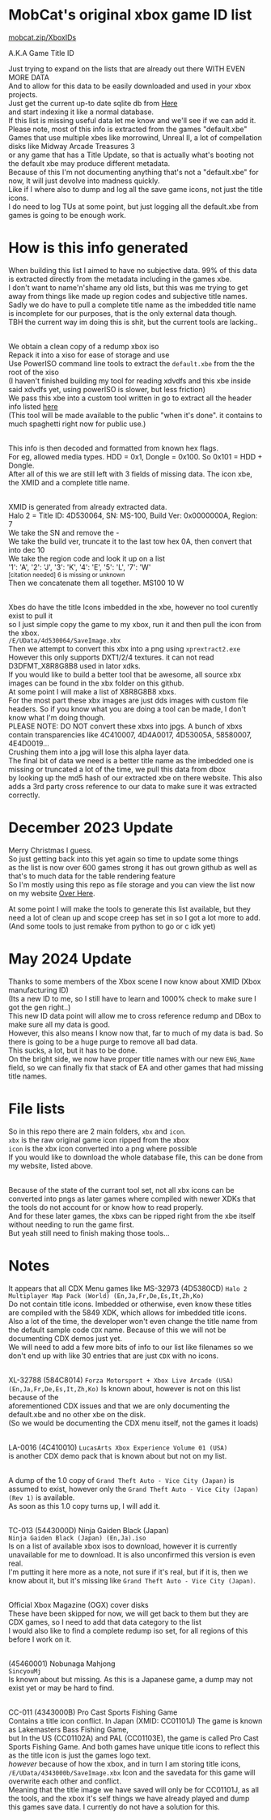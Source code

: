 # MobCat's original xbox game ID list
[mobcat.zip/XboxIDs](https://www.mobcat.zip/XboxIDs/)

A.K.A Game Title ID

Just trying to expand on the lists that are already out there WITH EVEN MORE DATA<br>
And to allow for this data to be easily downloaded and used in your xbox projects.<br>
Just get the current up-to date sqlite db from [Here](https://mobcat.zip/XboxIDs/titleIDs.db)<br>
and start indexing it like a normal database.<br>
If this list is missing useful data let me know and we'll see if we can add it.  
Please note, most of this info is extracted from the games "default.xbe"  
Games that use multiple xbes like morrowind, Unreal II, a lot of compellation disks like Midway Arcade Treasures 3  
or any game that has a Title Update, so that is actually what's booting not the default xbe may produce different metadata.  
Because of this I'm not documenting anything that's not a "default.xbe" for now, It will just devolve into madness quickly.  
Like if I where also to dump and log all the save game icons, not just the title icons.  
I do need to log TUs at some point, but just logging all the default.xbe from games is going to be enough work.

# How is this info generated
When building this list I aimed to have no subjective data. 99% of this data is extracted directly from the metadata including in the games xbe.<br>
I don't want to name'n'shame any old lists, but this was me trying to get away from things like made up region codes and subjective title names.<br>
Sadly we do have to pull a complete title name as the imbedded title name is incomplete for our purposes, that is the only external data though.<br>
TBH the current way im doing this is shit, but the current tools are lacking..<br><br>

We obtain a clean copy of a redump xbox iso<br>
Repack it into a xiso for ease of storage and use<br>
Use PowerISO command line tools to extract the `default.xbe` from the the root of the xiso<br>
(I haven't finished building my tool for reading xdvdfs and this xbe inside said xdvdfs yet, using powerISO is slower, but less friction)<br>
We pass this xbe into a custom tool written in go to extract all the header info listed [here](https://xboxdevwiki.net/Xbe)<br>
(This tool will be made available to the public "when it's done". it contains to much spaghetti right now for public use.)<br><br>

This info is then decoded and formatted from known hex flags.<br>
For eg, allowed media types. HDD = 0x1, Dongle = 0x100. So 0x101 = HDD + Dongle.<br>
After all of this we are still left with 3 fields of missing data. The icon xbe, the XMID and a complete title name.<br><br>

XMID is generated from already extracted data.<br>
Halo 2 = Title ID: 4D530064, SN: MS-100, Build Ver: 0x0000000A, Region: 7<br>
We take the SN and remove the -<br>
We take the build ver, truncate it to the last tow hex 0A, then convert that into dec 10<br>
We take the region code and look it up on a list<br>
'1': 'A', '2': 'J', '3': 'K', '4': 'E', '5': 'L', '7': 'W'<br>
<sup>\[citation needed] 6 is missing or unknown</sup><br>
Then we concatenate them all together. MS100 10 W<br><br>

Xbes do have the title Icons imbedded in the xbe, however no tool curently exist to pull it<br>
so I just simple copy the game to my xbox, run it and then pull the icon from the xbox.<br>
`/E/UData/4d530064/SaveImage.xbx`<br>
Then we attempt to convert this xbx into a png using `xprextract2.exe`<br>
However this only supports DXT1/2/4 textures. it can not read D3DFMT_X8R8G8B8 used in lator xdks.<br>
If you would like to build a better tool that be awesome, all source xbx images can be found in the xbx folder on this github.<br>
At some point I will make a list of X8R8G8B8 xbxs.<br>
For the most part these xbx images are just dds images with custom file headers. So if you know what you are doing a tool can be made, I don't know what I'm doing though.<br>
PLEASE NOTE: DO NOT convert these xbxs into jpgs. A bunch of xbxs contain transparencies like 4C410007, 4D4A0017, 4D53005A, 58580007, 4E4D0019...<br>
Crushing them into a jpg will lose this alpha layer data.<br>
The final bit of data we need is a better title name as the imbedded one is missing or truncated a lot of the time, we pull this data from dbox<br>
by looking up the md5 hash of our extracted xbe on there website. This also adds a 3rd party cross reference to our data to make sure it was extracted correctly.<br>

# December 2023 Update
Merry Christmas I guess.<br>
So just getting back into this yet again so time to update some things<br>
as the list is now over 600 games strong it has out grown github as well as that's to much data for the table rendering feature<br>
So I'm mostly using this repo as file storage and you can view the list now on my website [Over Here](https://www.mobcat.zip/XboxIDs/).<br>

At some point I will make the tools to generate this list available, but they need a lot of clean up and scope creep has set in so I got a lot more to add.<br>
(And some tools to just remake from python to go or c idk yet)<br>

# May 2024 Update
Thanks to some members of the Xbox scene I now know about XMID (Xbox manufacturing ID)<br>
(Its a new ID to me, so I still have to learn and 1000% check to make sure I got the gen right..)<br>
This new ID data point will allow me to cross reference redump and DBox to make sure all my data is good.<br>
However, this also means I know now that, far to much of my data is bad. So there is going to be a huge purge to remove all bad data.<br>
This sucks, a lot, but it has to be done.<br>
On the bright side, we now have proper title names with our new `ENG_Name` field, so we can finally fix that stack of EA and other games that had missing title names.<br>

# File lists
So in this repo there are 2 main folders, `xbx` and `icon`.<br>
`xbx` is the raw original game icon ripped from the xbox<br>
`icon` is the xbx icon converted into a png where possible<br>
If you would like to download the whole database file, this can be done from my website, listed above.<br><br>

Because of the state of the currant tool set, not all xbx icons can be converted into pngs as later games where compiled with newer XDKs
that the tools do not account for or know how to read properly.<br>
And for these later games, the xbxs can be ripped right from the xbe itself without needing to run the game first.<br>
But yeah still need to finish making those tools...

# Notes
It appears that all CDX Menu games like MS-32973 (4D5380CD) `Halo 2 Multiplayer Map Pack (World) (En,Ja,Fr,De,Es,It,Zh,Ko)` <br>
Do not contain title icons. Imbedded or otherwise, even know these titles are compiled with the 5849 XDK, which allows for imbedded title icons.<br>
Also a lot of the time, the developer won't even change the title name from the default sample code `CDX` name. Because of this we will not be documenting CDX demos just yet.<br>
We will need to add a few more bits of info to our list like filenames so we don't end up with like 30 entries that are just `CDX` with no icons.<br><br>

XL-32788 (584C8014) `Forza Motorsport + Xbox Live Arcade (USA) (En,Ja,Fr,De,Es,It,Zh,Ko)` Is known about, however is not on this list because of the<br>
aforementioned CDX issues and that we are only documenting the default.xbe and no other xbe on the disk.<br>
(So we would be documenting the CDX menu itself, not the games it loads)<br><br>

LA-0016 (4C410010) `LucasArts Xbox Experience Volume 01 (USA)`<br>
is another CDX demo pack that is known about but not on my list.<br><br>

A dump of the 1.0 copy of `Grand Theft Auto - Vice City (Japan)` is assumed to exist, however only the `Grand Theft Auto - Vice City (Japan) (Rev 1)` is available.<br>
As soon as this 1.0 copy turns up, I will add it.<br><br>

TC-013 (5443000D) Ninja Gaiden Black (Japan) <br>
`Ninja Gaiden Black (Japan) (En,Ja).iso`<br>
Is on a list of available xbox isos to download, however it is currently unavailable for me to download. It is also unconfirmed this version is even real.<br>
I'm putting it here more as a note, not sure if it's real, but if it is, then we know about it, but it's missing like `Grand Theft Auto - Vice City (Japan)`.<br><br>

Official Xbox Magazine (OGX) cover disks<br>
These have been skipped for now, we will get back to them but they are CDX games, so I need to add that data category to the list<br>
I would also like to find a complete redump iso set, for all regions of this before I work on it.<br><br>

(45460001) Nobunaga Mahjong<br>
`SincyouMj`<br>
Is known about but missing. As this is a Japanese game, a dump may not exist yet or may be hard to find.<br><br>

CC-011 (4343000B) Pro Cast Sports Fishing Game<br>
Contains a title icon conflict. In Japan (XMID: CC01101J) The game is known as Lakemasters Bass Fishing Game,<br>
but In the US (CC01102A) and PAL (CC01103E), the game is called Pro Cast Sports Fishing Game. And both games have unique title icons to reflect this as the title icon is just the games logo text.<br>
<i>however</i> because of how the xbox, and in turn I am storing title icons, `/E/UData/4343000b/SaveImage.xbx` Icon and the savedata for this game will overwrite each other and conflict.<br>
Meaning that the title image we have saved will only be for CC01101J, as all the tools, and the xbox it's self things we have already played and dump this games save data. I currently do not have a solution for this.
